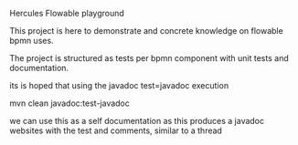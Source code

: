 
Hercules Flowable playground

This project is here to demonstrate and concrete knowledge on flowable bpmn uses.

The project is structured as tests per bpmn component with unit tests and documentation.

its is hoped that using the javadoc test=javadoc execution
 
mvn clean  javadoc:test-javadoc

we can use this as a self documentation as this produces a javadoc websites with the test and comments, similar to a thread
